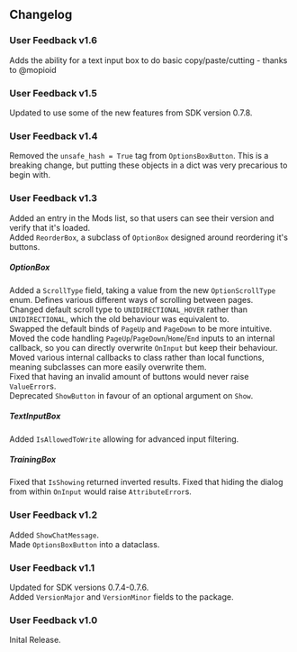 ## Changelog

### User Feedback v1.6
Adds the ability for a text input box to do basic copy/paste/cutting - thanks to @mopioid

### User Feedback v1.5
Updated to use some of the new features from SDK version 0.7.8.

### User Feedback v1.4
Removed the `unsafe_hash = True` tag from `OptionsBoxButton`. This is a breaking change, but putting these objects in a dict was very precarious to begin with.    

### User Feedback v1.3
Added an entry in the Mods list, so that users can see their version and verify that it's loaded.    
Added `ReorderBox`, a subclass of `OptionBox` designed around reordering it's buttons.

##### OptionBox
Added a `ScrollType` field, taking a value from the new `OptionScrollType` enum. Defines various different ways of scrolling between pages.    
Changed default scroll type to `UNIDIRECTIONAL_HOVER` rather than `UNIDIRECTIONAL`, which the old behaviour was equivalent to.    
Swapped the default binds of `PageUp` and `PageDown` to be more intuitive.    
Moved the code handling `PageUp`/`PageDown`/`Home`/`End` inputs to an internal callback, so you can directly overwrite `OnInput` but keep their behaviour.    
Moved various internal callbacks to class rather than local functions, meaning subclasses can more easily overwrite them.    
Fixed that having an invalid amount of buttons would never raise `ValueError`s.    
Deprecated `ShowButton` in favour of an optional argument on `Show`.

##### TextInputBox
Added `IsAllowedToWrite` allowing for advanced input filtering.

##### TrainingBox
Fixed that `IsShowing` returned inverted results.
Fixed that hiding the dialog from within `OnInput` would raise `AttributeError`s.

### User Feedback v1.2
Added `ShowChatMessage`.    
Made `OptionsBoxButton` into a dataclass.

### User Feedback v1.1
Updated for SDK versions 0.7.4-0.7.6.    
Added `VersionMajor` and `VersionMinor` fields to the package.

### User Feedback v1.0
Inital Release.
